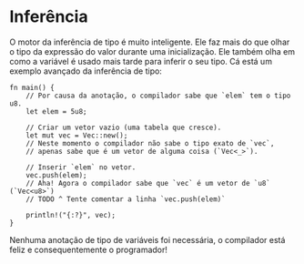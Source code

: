 # Inferência

O motor da inferência de tipo é muito inteligente. Ele faz mais do que olhar o tipo da expressão do valor durante uma inicialização. Ele também olha em como a variável é usado mais tarde para inferir o seu tipo. Cá está um exemplo avançado da inferência de tipo:

```rust,editable
fn main() {
    // Por causa da anotação, o compilador sabe que `elem` tem o tipo u8.
    let elem = 5u8;

    // Criar um vetor vazio (uma tabela que cresce).
    let mut vec = Vec::new();
    // Neste momento o compilador não sabe o tipo exato de `vec`,
    // apenas sabe que é um vetor de alguma coisa (`Vec<_>`).

    // Inserir `elem` no vetor.
    vec.push(elem);
    // Aha! Agora o compilador sabe que `vec` é um vetor de `u8` (`Vec<u8>`)
    // TODO ^ Tente comentar a linha `vec.push(elem)`

    println!("{:?}", vec);
}
```

Nenhuma anotação de tipo de variáveis foi necessária, o compilador está feliz e consequentemente o programador!
